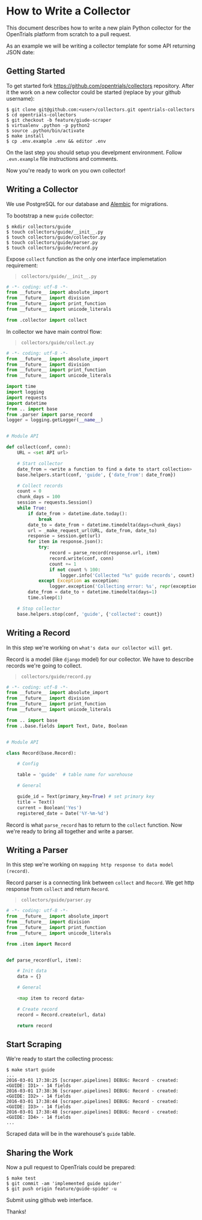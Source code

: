 # How to Write a Collector

This document describes how to write a new plain Python collector
for the OpenTrials platform from scratch to a pull request.

As an example we will be writing a collector template for some API
returning JSON date:

## Getting Started

To get started fork https://github.com/opentrials/collectors repository.
After it the work on a new collector could be started (replace <user> by
your github username):

```
$ git clone git@github.com:<user>/collectors.git opentrials-collectors
$ cd opentrials-collectors
$ git checkout -b feature/giude-scraper
$ virtualenv .python -p python2
$ source .python/bin/activate
$ make install
$ cp .env.example .env && editor .env
```

On the last step you should setup you develpment environment. Follow
`.evn.example` file instructions and comments.

Now you're ready to work on you own collector!

## Writing a Collector

We use PostgreSQL for our database and [Alembic](http://alembic.zzzcomputing.com/en/latest/) for migrations.

To bootstrap a new `guide` collector:

```
$ mkdir collectors/guide
$ touch collectors/guide/__init__.py
$ touch collectors/guide/collector.py
$ touch collectors/guide/parser.py
$ touch collectors/guide/record.py
```

Expose `collect` function as the only one interface
implemetation requirement:

> `collectors/guide/__init__.py`

```python
# -*- coding: utf-8 -*-
from __future__ import absolute_import
from __future__ import division
from __future__ import print_function
from __future__ import unicode_literals

from .collector import collect
```

In collector we have main control flow:

> `collectors/guide/collect.py`

```python
# -*- coding: utf-8 -*-
from __future__ import absolute_import
from __future__ import division
from __future__ import print_function
from __future__ import unicode_literals

import time
import logging
import requests
import datetime
from .. import base
from .parser import parse_record
logger = logging.getLogger(__name__)


# Module API

def collect(conf, conn):
    URL = <set API url>

    # Start collector
    date_from = <write a function to find a date to start collection>
    base.helpers.start(conf, 'guide', {'date_from': date_from})

    # Collect records
    count = 0
    chunk_days = 100
    session = requests.Session()
    while True:
        if date_from > datetime.date.today():
            break
        date_to = date_from + datetime.timedelta(days=chunk_days)
        url = _make_request_url(URL, date_from, date_to)
        response = session.get(url)
        for item in response.json():
            try:
                record = parse_record(response.url, item)
                record.write(conf, conn)
                count += 1
                if not count % 100:
                    logger.info('Collected "%s" guide records', count)
            except Exception as exception:
                logger.exception('Collecting error: %s', repr(exception))
        date_from = date_to + datetime.timedelta(days=1)
        time.sleep(1)

    # Stop collector
    base.helpers.stop(conf, 'guide', {'collected': count})
```

## Writing a Record

In this step we're working on `what's data our collector will get`.

Record is a model (like `django` model) for our collector. We have to describe
records we're going to collect.

> `collectors/guide/record.py`


```python
# -*- coding: utf-8 -*-
from __future__ import absolute_import
from __future__ import division
from __future__ import print_function
from __future__ import unicode_literals

from .. import base
from ..base.fields import Text, Date, Boolean


# Module API

class Record(base.Record):

    # Config

    table = 'guide'  # table name for warehouse

    # General

    guide_id = Text(primary_key=True) # set primary key
    title = Text()
    current = Boolean('Yes')
    registered_date = Date('%Y-%m-%d')
```

Record is what `parse_record` has to return to the `collect` function.
Now we're ready to bring all together and write a parser.

## Writing a Parser

In this step we're working on `mapping http response to data model (record)`.

Record parser is a connecting link between `collect` and `Record`. We get http response
from `collect` and return `Record`.

> `collectors/guide/parser.py`

```python
# -*- coding: utf-8 -*-
from __future__ import absolute_import
from __future__ import division
from __future__ import print_function
from __future__ import unicode_literals

from .item import Record


def parse_record(url, item):

    # Init data
    data = {}

    # General

    <map item to record data>

    # Create record
    record = Record.create(url, data)

    return record
```

## Start Scraping

We're ready to start the collecting process:

```
$ make start guide
...
2016-03-01 17:38:25 [scraper.pipelines] DEBUG: Record - created: <GUIDE: ID1> - 14 fields
2016-03-01 17:38:36 [scraper.pipelines] DEBUG: Record - created: <GUIDE: ID2> - 14 fields
2016-03-01 17:38:44 [scraper.pipelines] DEBUG: Record - created: <GUIDE: ID3> - 14 fields
2016-03-01 17:38:48 [scraper.pipelines] DEBUG: Record - created: <GUIDE: ID4> - 14 fields
...
```

Scraped data will be in the warehouse's `guide` table.

## Sharing the Work

Now a pull request to OpenTrials could be prepared:

```
$ make test
$ git commit -am 'implemented guide spider'
$ git push origin feature/guide-spider -u
```

Submit using github web interface.

Thanks!
